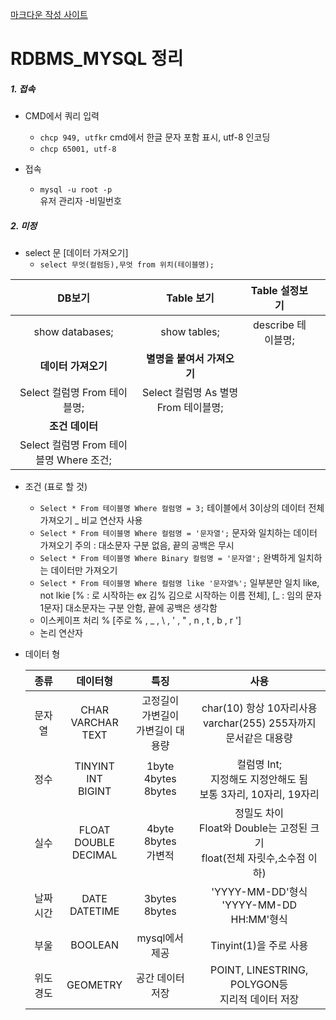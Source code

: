 [마크다운 작성 사이트](https://dillinger.io/)

RDBMS_MYSQL 정리
=============

##### 1. 접속

* CMD에서 쿼리 입력 
    * `chcp 949, utfkr` 
    cmd에서 한글 문자 포함 표시, utf-8 인코딩
    * `chcp 65001, utf-8`

* 접속
    * `mysql -u root -p`  
      유저 관리자 -비밀번호


##### 2. 미정
* select 문 [데이터 가져오기]
    * `select 무엇(컬럼등),무엇 from 위치(테이블명);`

|DB보기|Table 보기|Table 설정보기||
|:-------:|:-------:|:------------:|:---------------------:|
| show databases; | show tables; | describe 테이블명; |   |
| **데이터 가져오기**                     | **별명을 붙여서 가져오기**           |   |
| Select 컬럼명 From 테이블명;            | Select 컬럼명 As 별명 From 테이블명; |   |
| **조건 데이터**                         |                                      |   |
| Select 컬럼명 From 테이블명 Where 조건; |                                      |   |

* 조건 (표로 할 것)
    * `Select * From 테이블명 Where 컬럼명 = 3;`
    테이블에서 3이상의 데이터 전체 가져오기 _ 비교 연산자 사용
    * `Select * From 테이블명 Where 컬럼명 = '문자열';`
    문자와 일치하는 데이터 가져오기
    주의 : 대소문자 구분 없음, 끝의 공백은 무시
    * `Select * From 테이블명 Where Binary 컬럼명 = '문자열';`
    완벽하게 일치하는 데이터만 가져오기
    * `Select * From 테이블명 Where 컬럼명 like '문자열%';`
    일부분만 일치 like, not lkie 
    [% : 로 시작하는 ex 김% 김으로 시작하는 이름 전체], [_ : 임의 문자 1문자]
    대소문자는 구분 안함, 끝에 공백은 생각함
    * 이스케이프 처리 \% [주로 % , _ , \ , ' , " , n , t , b , r ']
    * 논리 연산자 

* 데이터 형

    | 종류     | 데이터형                   | 특징                                   | 사용         |
    |:--------:|:--------------------------:|:--------------------------------------:|:-------------:|
    | 문자열   | CHAR<br>VARCHAR<br>TEXT    | 고정길이<br>가변길이<br>가변길이 대용량 |  char(10) 항상 10자리사용<br>varchar(255) 255자까지<br>문서같은 대용량 |
    | 정수     | TINYINT<br>INT<br>BIGINT   | 1byte<br>4bytes<br>8bytes              | 컬럼명 Int;<br>지정해도 지정안해도 됨<br>보통 3자리, 10자리, 19자리 |
    | 실수     | FLOAT<br>DOUBLE<br>DECIMAL | 4byte<br>8bytes<br>가변적              | 정밀도 차이<br>Float와 Double는 고정된 크기<br>float(전체 자릿수,소수점 이하) |
    | 날짜시간 | DATE<br>DATETIME           | 3bytes<br>8bytes                       | 'YYYY-MM-DD'형식<br>'YYYY-MM-DD HH:MM'형식 |
    | 부울     | BOOLEAN                    | mysql에서 제공                         | Tinyint(1)을 주로 사용 |
    | 위도경도 | GEOMETRY                   | 공간 데이터 저장                       | POINT, LINESTRING, POLYGON등<br>지리적 데이터 저장 |
    
